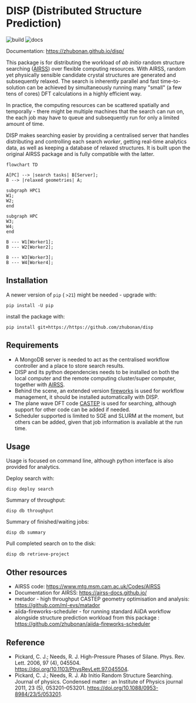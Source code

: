# DISP (Distributed Structure Prediction)

![build](https://github.com/zhubonan/disp/actions/workflows/build.yml/badge.svg)
![docs](https://github.com/zhubonan/disp/actions/workflows/docs.yml/badge.svg)


Documentation: https://zhubonan.github.io/disp/

This package is for distributing the workload of *ab initio* random structure searching ([AIRSS](https://www.mtg.msm.cam.ac.uk/Codes/AIRSS)) over flexible computing resources.
With AIRSS, random yet physically sensible candidate crystal structures are generated and subsequently relaxed.
The search is inherently parallel and fast time-to-solution can be achieved by simultaneously running many "small" (a few tens of cores) DFT calculations in a highly efficient way.

In practice, the computing resources can be scattered spatially and temporally - there might be multiple machines that the search can run on, the each job may have to queue and subsequently run for only a limited amount of time.

DISP makes searching easier by providing a centralised server that handles distributing and controlling each search *worker*, getting real-time analytics data, as well as keeping a database of relaxed structures.
It is built upon the original AIRSS package and is fully compatible with the latter.

```mermaid
flowchart TD

A[PC] --> |search tasks| B[Server];
B --> |relaxed geometries| A;

subgraph HPC1
W1;
W2;
end

subgraph HPC
W3;
W4;
end

B --- W1[Worker1];
B --- W2[Worker2];

B --- W3[Worker3];
B --- W4[Worker4];
```
## Installation

A newer version of `pip` ( `>21`) might be needed - upgrade with:

```
pip install -U pip
```

install the package with:

``` none
pip install git+https://https://github.com/zhubonan/disp
```

## Requirements

- A MongoDB server is needed to act as the centralised workflow controller and a place to store search results.
- DISP and its python dependencies needs to be installed on both the local computer and the remote computing cluster/super computer, together with [AIRSS](https://www.mtg.msm.cam.ac.uk/Codes/AIRSS).
- Behind the scene, an extended version [fireworks](https://github.com/materialsproject/fireworks) is used for workflow management, it should be installed automatically with DISP.
- The plane wave DFT code [CASTEP](http://www.castep.org) is used for searching, although support for other code can be added if needed.
- Scheduler supported is limited to SGE and SLURM at the moment, but others can be added, given that job information is available at the run time.

## Usage

Usage is focused on command line, although python interface is also provided for analytics.

Deploy search with:

```
disp deploy search
```

Summary of throughput:

```
disp db throughput
```

Summary of finished/waiting jobs:

```
disp db summary
```

Pull completed search on to the disk:

```
disp db retrieve-project
```


## Other resources

- AIRSS code: https://www.mtg.msm.cam.ac.uk/Codes/AIRSS
- Documentation for AIRSS: https://airss-docs.github.io/
- metador - high throughput CASTEP geometry optimisation and analysis: https://github.com/ml-evs/matador
- aiida-fireworks-scheduler - for running standard AiiDA workflow alongside structure prediction workload from this package : https://github.com/zhubonan/aiida-fireworks-scheduler

## Reference

- Pickard, C. J.; Needs, R. J. High-Pressure Phases of Silane. Phys. Rev. Lett. 2006, 97 (4), 045504. https://doi.org/10.1103/PhysRevLett.97.045504.
- Pickard, C. J.; Needs, R. J. Ab Initio Random Structure Searching. Journal of physics. Condensed matter : an Institute of Physics journal 2011, 23 (5), 053201–053201. https://doi.org/10.1088/0953-8984/23/5/053201.
